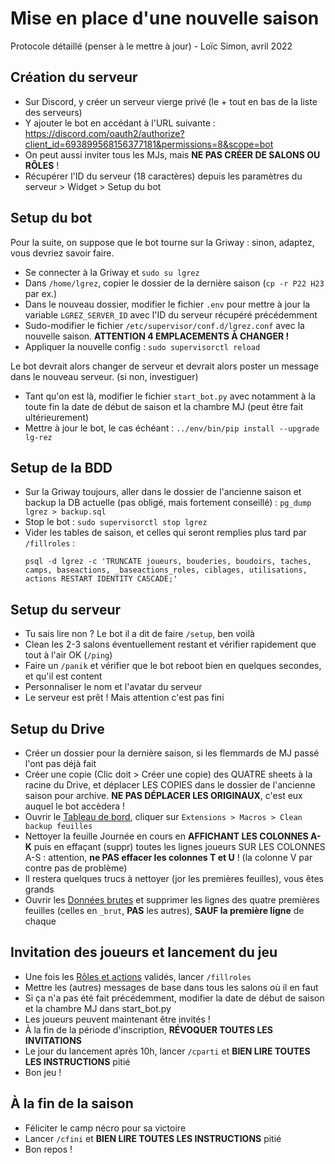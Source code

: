 # Mise en place d'une nouvelle saison

Protocole détaillé (penser à le mettre à jour) - Loïc Simon, avril 2022

## Création du serveur

- Sur Discord, y créer un serveur vierge privé (le + tout en bas de la liste des serveurs)
- Y ajouter le bot en accédant à l'URL suivante : https://discord.com/oauth2/authorize?client_id=693899568156377181&permissions=8&scope=bot
- On peut aussi inviter tous les MJs, mais **NE PAS CRÉER DE SALONS OU RÔLES** !
- Récupérer l'ID du serveur (18 caractères) depuis les paramètres du serveur > Widget > Setup du bot

## Setup du bot

Pour la suite, on suppose que le bot tourne sur la Griway : sinon, adaptez, vous devriez savoir faire.

- Se connecter à la Griway et `sudo su lgrez`
- Dans `/home/lgrez`, copier le dossier de la dernière saison (`cp -r P22 H23` par ex.)
- Dans le nouveau dossier, modifier le fichier `.env` pour mettre à jour la variable `LGREZ_SERVER_ID`
  avec l'ID du serveur récupéré précédemment
- Sudo-modifier le fichier `/etc/supervisor/conf.d/lgrez.conf` avec la nouvelle saison.
  **ATTENTION 4 EMPLACEMENTS À CHANGER !**
- Appliquer la nouvelle config : `sudo supervisorctl reload`

Le bot devrait alors changer de serveur et devrait alors poster un message dans le nouveau serveur.
(si non, investiguer)

- Tant qu'on est là, modifier le fichier `start_bot.py` avec notamment à la toute fin la date de début de saison
  et la chambre MJ (peut être fait ultérieurement)
- Mettre à jour le bot, le cas échéant : `../env/bin/pip install --upgrade lg-rez`

## Setup de la BDD

- Sur la Griway toujours, aller dans le dossier de l'ancienne saison et backup la DB actuelle
  (pas obligé, mais fortement conseillé) : `pg_dump lgrez > backup.sql`
- Stop le bot : `sudo supervisorctl stop lgrez`
- Vider les tables de saison, et celles qui seront remplies plus tard par `/fillroles` :
  ```
  psql -d lgrez -c 'TRUNCATE joueurs, bouderies, boudoirs, taches, camps, baseactions, _baseactions_roles, ciblages, utilisations, actions RESTART IDENTITY CASCADE;'
  ```

## Setup du serveur

- Tu sais lire non ? Le bot il a dit de faire `/setup`, ben voilà
- Clean les 2-3 salons éventuellement restant et vérifier rapidement que tout à l'air OK (`/ping`)
- Faire un `/panik` et vérifier que le bot reboot bien en quelques secondes, et qu'il est content
- Personnaliser le nom et l'avatar du serveur
- Le serveur est prêt ! Mais attention c'est pas fini

## Setup du Drive

- Créer un dossier pour la dernière saison, si les flemmards de MJ passé l'ont pas déjà fait
- Créer une copie (Clic doit > Créer une copie) des QUATRE sheets à la racine du Drive, et déplacer LES COPIES dans
  le dossier de l'ancienne saison pour archive. **NE PAS DÉPLACER LES ORIGINAUX**, c'est eux auquel le bot accèdera !
- Ouvrir le [Tableau de bord](https://docs.google.com/spreadsheets/u/0/d/1pmpcWxxAx_u5bNRmJRtd876qj0ZT5GHZ-_IdQQGbN1Y),
  cliquer sur `Extensions > Macros > Clean backup feuilles`
- Nettoyer la feuille Journée en cours en **AFFICHANT LES COLONNES A-K** puis en effaçant (suppr) toutes les lignes
  joueurs SUR LES COLONNES A-S : attention, **ne PAS effacer les colonnes T et U** !
  (la colonne V par contre pas de problème)
- Il restera quelques trucs à nettoyer (jor les premières feuilles), vous êtes grands
- Ouvrir les [Données brutes](https://docs.google.com/spreadsheets/u/0/d/1P_C_ixpEwQfMRa9jHjJS9QYGX3WjOnLW0KYZlu_MREs)
  et supprimer les lignes des quatre premières feuilles (celles en `_brut`, **PAS** les autres),
  **SAUF la première ligne** de chaque

## Invitation des joueurs et lancement du jeu

- Une fois les [Rôles et actions](https://docs.google.com/spreadsheets/u/0/d/1NR1NGM1LdjV4kWR4L9rI5HL_khUCPu8wixTtoazyzjA)
  validés, lancer `/fillroles`
- Mettre les (autres) messages de base dans tous les salons où il en faut
- Si ça n'a pas été fait précédemment, modifier la date de début de saison et la chambre MJ dans start_bot.py
- Les joueurs peuvent maintenant être invités !
- À la fin de la période d'inscription, **RÉVOQUER TOUTES LES INVITATIONS**
- Le jour du lancement après 10h, lancer `/cparti` et **BIEN LIRE TOUTES LES INSTRUCTIONS** pitié
- Bon jeu !

## À la fin de la saison

- Féliciter le camp nécro pour sa victoire
- Lancer `/cfini` et **BIEN LIRE TOUTES LES INSTRUCTIONS** pitié
- Bon repos !
